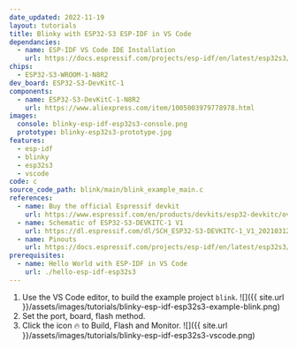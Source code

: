 ```yaml
---
date_updated: 2022-11-19
layout: tutorials
title: Blinky with ESP32-S3 ESP-IDF in VS Code
dependancies:
  - name: ESP-IDF VS Code IDE Installation
    url: https://docs.espressif.com/projects/esp-idf/en/latest/esp32s3/get-started/index.html#ide
chips:
  - ESP32-S3-WROOM-1-N8R2
dev_board: ESP32-S3-DevKitC-1
components:
  - name: ESP32-S3-DevKitC-1-N8R2
    url: https://www.aliexpress.com/item/1005003979778978.html
images:
  console: blinky-esp-idf-esp32s3-console.png
  prototype: blinky-esp32s3-prototype.jpg
features:
  - esp-idf
  - blinky
  - esp32s3
  - vscode
code: c
source_code_path: blink/main/blink_example_main.c
references:
  - name: Buy the official Espressif devkit
    url: https://www.espressif.com/en/products/devkits/esp32-devkitc/overview
  - name: Schematic of ESP32-S3-DEVKITC-1 V1
    url: https://dl.espressif.com/dl/SCH_ESP32-S3-DEVKITC-1_V1_20210312C.pdf
  - name: Pinouts
    url: https://docs.espressif.com/projects/esp-idf/en/latest/esp32s3/hw-reference/esp32s3/user-guide-devkitc-1.html#pin-layout
prerequisites:
  - name: Hello World with ESP-IDF in VS Code
    url: ./hello-esp-idf-esp32s3
---
```


1. Use the VS Code editor, to build the example project `blink`.
  ![]({{ site.url }}/assets/images/tutorials/blinky-esp-idf-esp32s3-example-blink.png)
1. Set the port, board, flash method.
1. Click the icon 🔥 to Build, Flash and Monitor.
  ![]({{ site.url }}/assets/images/tutorials/blinky-esp-idf-esp32s3-vscode.png)
